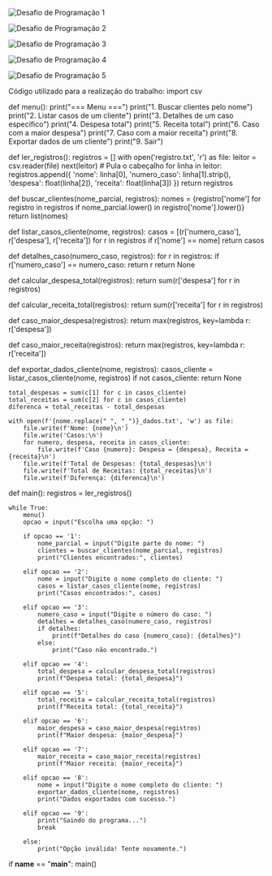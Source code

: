 ![Desafio de Programação 1](https://github.com/user-attachments/assets/7bcaa2f8-9fcf-433b-96e5-1dc2c476ed86)

![Desafio de Programação 2](https://github.com/user-attachments/assets/59bca363-0ae0-4c7f-b51a-a0043e521739)

![Desafio de Programação 3](https://github.com/user-attachments/assets/51aaea02-eefd-4077-90ff-3b589073809d)

![Desafio de Programação 4](https://github.com/user-attachments/assets/ca8858f2-fe43-4538-9310-e30d33942a13)

![Desafio de Programação 5](https://github.com/user-attachments/assets/e3da765e-8304-4ac7-971a-29817e8f66e3)


Código utilizado para a realização do trabalho:
import csv

def menu():
    print("=== Menu ===")
    print("1. Buscar clientes pelo nome")
    print("2. Listar casos de um cliente")
    print("3. Detalhes de um caso específico")
    print("4. Despesa total")
    print("5. Receita total")
    print("6. Caso com a maior despesa")
    print("7. Caso com a maior receita")
    print("8. Exportar dados de um cliente")
    print("9. Sair")

def ler_registros():
    registros = []
    with open('registro.txt', 'r') as file:
        leitor = csv.reader(file)
        next(leitor)  # Pula o cabeçalho
        for linha in leitor:
            registros.append({
                'nome': linha[0],
                'numero_caso': linha[1].strip(),
                'despesa': float(linha[2]),
                'receita': float(linha[3])
            })
    return registros

def buscar_clientes(nome_parcial, registros):
    nomes = {registro['nome'] for registro in registros if nome_parcial.lower() in registro['nome'].lower()}
    return list(nomes)

def listar_casos_cliente(nome, registros):
    casos = [(r['numero_caso'], r['despesa'], r['receita']) for r in registros if r['nome'] == nome]
    return casos

def detalhes_caso(numero_caso, registros):
    for r in registros:
        if r['numero_caso'] == numero_caso:
            return r
    return None

def calcular_despesa_total(registros):
    return sum(r['despesa'] for r in registros)

def calcular_receita_total(registros):
    return sum(r['receita'] for r in registros)

def caso_maior_despesa(registros):
    return max(registros, key=lambda r: r['despesa'])

def caso_maior_receita(registros):
    return max(registros, key=lambda r: r['receita'])

def exportar_dados_cliente(nome, registros):
    casos_cliente = listar_casos_cliente(nome, registros)
    if not casos_cliente:
        return None

    total_despesas = sum(c[1] for c in casos_cliente)
    total_receitas = sum(c[2] for c in casos_cliente)
    diferenca = total_receitas - total_despesas

    with open(f'{nome.replace(" ", "_")}_dados.txt', 'w') as file:
        file.write(f'Nome: {nome}\n')
        file.write('Casos:\n')
        for numero, despesa, receita in casos_cliente:
            file.write(f'Caso {numero}: Despesa = {despesa}, Receita = {receita}\n')
        file.write(f'Total de Despesas: {total_despesas}\n')
        file.write(f'Total de Receitas: {total_receitas}\n')
        file.write(f'Diferença: {diferenca}\n')

def main():
    registros = ler_registros()

    while True:
        menu()
        opcao = input("Escolha uma opção: ")

        if opcao == '1':
            nome_parcial = input("Digite parte do nome: ")
            clientes = buscar_clientes(nome_parcial, registros)
            print("Clientes encontrados:", clientes)
        
        elif opcao == '2':
            nome = input("Digite o nome completo do cliente: ")
            casos = listar_casos_cliente(nome, registros)
            print("Casos encontrados:", casos)

        elif opcao == '3':
            numero_caso = input("Digite o número do caso: ")
            detalhes = detalhes_caso(numero_caso, registros)
            if detalhes:
                print(f"Detalhes do caso {numero_caso}: {detalhes}")
            else:
                print("Caso não encontrado.")

        elif opcao == '4':
            total_despesa = calcular_despesa_total(registros)
            print(f"Despesa total: {total_despesa}")

        elif opcao == '5':
            total_receita = calcular_receita_total(registros)
            print(f"Receita total: {total_receita}")

        elif opcao == '6':
            maior_despesa = caso_maior_despesa(registros)
            print(f"Maior despesa: {maior_despesa}")

        elif opcao == '7':
            maior_receita = caso_maior_receita(registros)
            print(f"Maior receita: {maior_receita}")

        elif opcao == '8':
            nome = input("Digite o nome completo do cliente: ")
            exportar_dados_cliente(nome, registros)
            print("Dados exportados com sucesso.")

        elif opcao == '9':
            print("Saindo do programa...")
            break

        else:
            print("Opção inválida! Tente novamente.")

if __name__ == "__main__":
    main()


